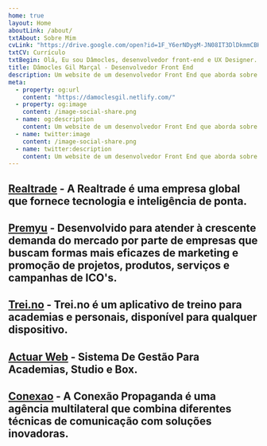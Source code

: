 ```yaml
---
home: true
layout: Home
aboutLink: /about/
txtAbout: Sobre Mim
cvLink: "https://drive.google.com/open?id=1F_Y6erNDygM-JN08IT3DlDkmmCBHG_wJ"
txtCV: Currículo
txtBegin: Olá, Eu sou Dâmocles, desenvolvedor front-end e UX Designer.
title: Dâmocles Gil Marçal - Desenvolvedor Front End
description: Um website de um desenvolvedor Front End que aborda sobre desenvolvimento web, focado em Javascript, HTML, Vue.js, estilo de vida e produtividade.
meta:
  - property: og:url
    content: "https://damoclesgil.netlify.com/"
  - property: og:image
    content: /image-social-share.png
  - name: og:description
    content: Um website de um desenvolvedor Front End que aborda sobre desenvolvimento web, focado em Javascript, HTML, Vue.js, estilo de vida e produtividade.
  - name: twitter:image
    content: /image-social-share.png
  - name: twitter:description
    content: Um website de um desenvolvedor Front End que aborda sobre desenvolvimento web, focado em Javascript, HTML, Vue.js, estilo de vida e produtividade.
---
```


## [Realtrade](/work/realtrade/) - <span>A Realtrade é uma empresa global que fornece tecnologia e inteligência de ponta.</span>

## [Premyu](/work/premyu/) - <span>Desenvolvido para atender à crescente demanda do mercado por parte de empresas que buscam formas mais eficazes de marketing e promoção de projetos, produtos, serviços e campanhas de ICO's.</span>

## [Trei.no](/work/treino/) - <span>Trei.no é um aplicativo de treino para academias e personais, disponível para qualquer dispositivo. </span>

## [Actuar Web](/work/actuarweb/) - <span> Sistema De Gestão Para Academias, Studio e Box.</span>

## [Conexao](/work/conexao/) - <span>A Conexão Propaganda é uma agência multilateral que combina diferentes técnicas de comunicação com soluções inovadoras.</span>
